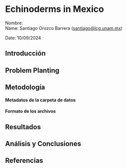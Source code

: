 # Echinoderms in Mexico

Nombre: <!-- Nombre X (<email>)  -->  
Name:  Santiago Orozco Barrera (<santiago@lcg.unam.mx>)

Date:  10/09/2024


## Introducción

<!-- [Describir los antecedentes que ayuden a comprender el proyecto a desarrollar, o bien el análisis que se requiere llevar a cabo, incluyendo términos o definiciones, e imágenes relacionados a este. Esta sección, permite el usuario tener la noción del tema que se va a bordar en el resto del documento. -->


















## Problem Planting

<!-- Describir la problemática que se presenta, la situación que motiva la realización del proyecto/análisis y que está causando posibles inconvenientes. -->



















## Metodología

<!-- [Identificar y describir los diferentes datos de entrada con los que se cuenta, así como de dónde fueron descargados, el formato de los mismos, y las columnas con las que cuenta. Especificar si se utilizará un servidor en particular para trabajar, o herramientas para el desarrollo de la solución del análsis. Formular las preguntas biológicas que se busca resolver con el análisis de los datos para determinar las tareas a realizar por cada una de ellas.]


### A. Servidor y software

> Servidor: 

> Usuario: 

> Software: 

### B. Datos de Entrada 

Entendiendo los archivos de datos 

Los datos de entrada fueron descargados desde NCBI y se encuentran en RUTA DE LA CARPETA.

```
|-- data
|   |-- coli_genomic.fna
|   |-- coli.gff
|   |-- coli_protein.fna
|   |-- directorio.txt
|   `-- flagella_genes.txt
```
-->

#### Metadatos de la carpeta de datos

<!-- 
> Versión/Identificador del genoma:  NC_000913.3

> Fecha de descarga: dd/mm/aaaa

>| Archivo | Descripción  | Tipo |
|:--      |:--           |:--  |
| coli_genomic.fna  | Secuencia de nucleotidos de E. coli  | Formato FastA |
| coli.gff.   | Anotación del genoma de E. coli  | Formato gff |
| coli_protein.faa | Secuencia de aminoacidos de las proteinas de E. coli | formato FastA|
| flagella_genes.txt | Genes con función relacionada al flagello en E. coli | lista |
| directorio.txt. | Archivo con nombres de personas | lista |

-->

#### Formato de los archivos

<!-- 

- `coli_genomic.fna` : formato FastA


```
>NC_000913.3 Escherichia coli str. K-12 substr. MG1655, complete genome
AGCTTTTCATTCTGACTGCAACGGGCAATATGTCTCTGTGTGGATTAAAAAAAGAGTGTCTGATAGCAGCTTCTGAACTG
GTTACCTGCCGTGAGTAAATTAAAATTTTATTGACTTAGGTCACTAAATACTTTAACCAATATAGGCATAGCGCACAGAC
AGATAAAAATTACAGAGTACACAACATCCATGAAACGCATTAGCACCACCATTACCACCACCATCACCATTACCACAGGT
```

Formato: 

> a. La primera línea es información de la secuencia. Primero viene el identificador del genoma.

> b. Después vienen varias líneas con la secuencia de nuclótidos del genoma completo.



- `coli.gff`: anotación de features en el genoma


El contenido del archivo es:

```
##gff-version 3
#!gff-spec-version 1.21
#!processor NCBI annotwriter
#!genome-build ASM584v2
#!genome-build-accession NCBI_Assembly:GCF_000005845.2
##sequence-region NC_000913.3 1 4641652
##species https://www.ncbi.nlm.nih.gov/Taxonomy/Browser/wwwtax.cgi?id=511145

NC_000913.3     RefSeq  region  1       4641652 .       +       .       ID=NC_000913.3:1.>
NC_000913.3     RefSeq  gene    190     255     .       +       .       ID=gene-b0001;Dbx>
NC_000913.3     RefSeq  CDS     190     255     .       +       0       ID=cds-NP_414542.>
NC_000913.3     RefSeq  gene    337     2799    .       +       .       ID=gene-b0002;Dbx>
NC_000913.3     RefSeq  CDS     337     2799    .       +       0       ID=cds-NP_414543.>

```

Formato: 

> a. Es un formato gff tabular, es decir, cada dato es separado por tabulador.
> 
> b. Cada renglón en el formato gff es una elemento genético anotado en el genoma, que se le denomina `feature`, éstos features pueden ser genes, secuencias de inserción, promotores, sitios de regulación, todo aquello que este codificado en el DNA y ocupe una región en el genoma de  E. coli.

> c. Los atributos de cada columna par cada elemento genético son

>```
1. seqname. Nombre del cromosoma
2. source. Nombre del programa que generó ese elemento
3. feature. Tipo de elemento
4. start. Posición de inicio
5. end. Posición de final
6. score. Un valor de punto flotante
7. strand. La cadena (+ , - )
8. frame. Marco de lectura
9.  attribute. Pares tag-value, separados por coma, que proveen información adicional
```


#### Preguntas de investigación
> ¿Pregunta X?
Respuesta: Describir el trabajo que implica o pasos a seguir para resolver esta pregunta.



-->


## Resultados
 

<!-- ### X. Pregunta 

Archivo(s):     

Algoritmo: 

1. 

Solución: Describir paso a paso la solución, incluyendo los comandos correspondientes

```bash

```

-->




## Análisis y Conclusiones

 <!-- Describir todo lo que descubriste en este análisis -->


## Referencias
<!-- Registrar todas las referencias consultadas. Se sugiere formato APA. Ejemplo:
 
 [1] Frederick R. Blattner et al., The Complete Genome Sequence of <i>Escherichia coli</i> K-12.Science277,1453-1462(1997).DOI:10.1126/science.277.5331.1453
 
 -->

